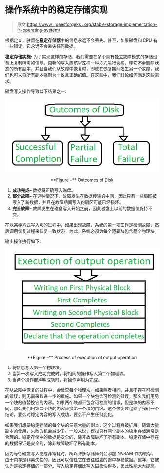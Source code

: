 # 操作系统中的稳定存储实现

> 原文:[https://www . geesforgeks . org/stable-storage-implementation-in-operating-system/](https://www.geeksforgeeks.org/stable-storage-implementation-in-operating-system/)

根据定义，驻留在**稳定存储器**中的信息永远不会丢失。甚至，如果磁盘和 CPU 有一些错误，它永远不会丢失任何数据。

**稳定存储实施:**
为了实现这样的存储，我们需要在多个具有独立故障模式的存储设备上复制所需的信息。更新的写入应该以这样一种方式进行协调，即它不会删除状态的所有副本，并且当我们从故障中恢复时，即使在恢复期间发生另一个故障，我们也可以将所有副本强制为一致且正确的值。在这些中，我们讨论如何满足这些需求。

磁盘写入操作导致以下结果之一:

![](img/ab91e0f603e8a20e06ee2a058b956b40.png)

<center>**Figure –** Outcomes of Disk</center>

1.  **成功完成–**
    数据将正确写入磁盘。
2.  **部分故障–**
    在这种情况下，故障发生在数据传输的中间，因此只有一些扇区被写入了新数据，并且在故障期间写入的扇区可能已经损坏。
3.  **完全故障–**
    故障发生在磁盘写入开始之前，因此磁盘上以前的数据值保持不变。

在以某种方式写入块的过程中，如果出现故障，系统的第一项工作是检测故障，然后调用恢复过程来恢复一致状态。为此，系统必须为每个逻辑块包含两个物理块。

输出操作执行如下:

![](img/4891c8bc7ba62f6e50100a5b7c8e0b0b.png)

<center>**Figure –** Process of execution of output operation</center>

1.  将信息写入第一个物理块。
2.  当第一次写入成功完成时，将相同的操作写入第二个物理块。
3.  当两个操作都声明成功时，将操作声明为完成。

在从故障中恢复的过程中，会检查每个物理块。如果两者相同，并且不存在可检测的错误，则无需采取进一步的措施。如果一个块包含可检测的错误，那么我们用另一个块的值替换它的内容。如果两个块都不包含可检测的错误，但是块的内容不同，那么我们用第二个块的内容替换第一个块的内容。这个恢复过程给了我们一个结论，要么对稳定内容的写入成功，要么不产生任何变化。

如果我们想要稳定存储的每个块的任意大量的副本，这个过程将被扩展。随着大量副本的使用，失败的机会减少了。一般来说，模拟只有两个副本的稳定存储通常是合理的。稳定存储中的数据是安全的，除非故障破坏了所有副本。稳定存储中存在的数据保证是安全的，除非故障破坏了所有副本。

因为等待磁盘写入完成非常耗时，所以许多存储阵列会添加 NVRAM 作为缓存。由于内存是非易失性的，因此可以信任它在去往磁盘的途中存储数据。这样，它被认为是稳定存储的一部分。写入稳定存储比写入磁盘快得多，因此性能大大提高。